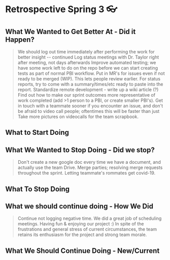 # Retrospective Spring 3 :eyeglasses: 

## What We Wanted to Get Better At - Did it Happen?
> We should log out time immediately after performing the work for better insight -- continued
> Log status meetings with Dr. Taylor right after meeting, not days afterwards
> Improve automated testing; we have some work left to do on the repo before we can start creating tests as part of normal PBI workflow.
> Put in MR's for issues even if not ready to be merged (WIP). This lets people review earlier.
> For status reports, try to come with a summary/times/etc ready to paste into the report.
> Standardize remote development - write up a wiki article (?)
> Find out how to make our sprint outcomes more representative of work completed (add >1 person to a PBI, or create smaller PBI's).
> Get in touch with a teammate sooner if you encounter an issue, and don't be afraid to video call people; oftentimes this will be faster than just 
> Take more pictures on videocalls for the team scrapbook.

## What to Start Doing

## What We Wanted to Stop Doing - Did we stop?
> Don't create a new google doc every time we have a document, and actually use the team Drive.
> Merge parties; resolving merge requests throughout the sprint.
> Letting teammate's rommates get covid-19.

## What To Stop Doing

## What we should continue doing - How We Did
> Continue not logging negative time.
> We did a great job of scheduling meetings.
> Having fun & enjoying our project :) In spite of the frustrations and general stress of current circumstances, the team retains its enthusiasm for the project and strong team morale.

## What We Should Continue Doing - New/Current
